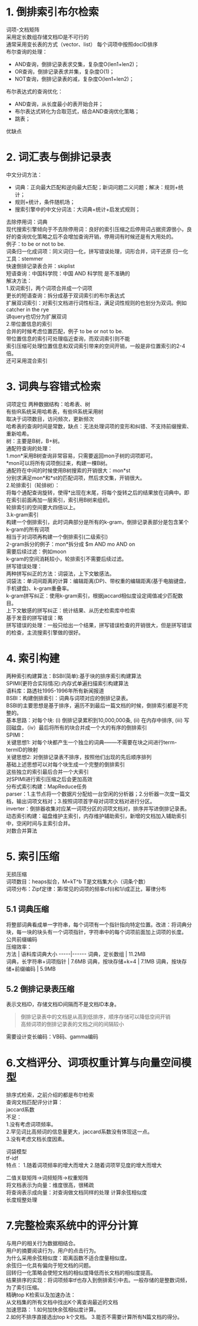 # 1. 倒排索引布尔检索
词项-文档矩阵  
采用定长数组存储文档ID是不可行的  
通常采用变长表的方式（vector、list）
每个词项中按照docID排序  
布尔查询的处理：  
- AND查询，倒排记录表求交集，复杂度O(len1+len2)；  
- OR查询，倒排记录表求并集，复杂度O(1)；
- NOT查询，倒排记录表的减，复杂度O(len1+len2)；

布尔表达式的查询优化：
- AND查询，从长度最小的表开始合并；  
- 布尔表达式转化为合取范式，结合AND查询优化策略；
- 跳表；

优缺点  
# 2. 词汇表与倒排记录表  
中文分词方法：  
- 词典：正向最大匹配和逆向最大匹配；新词问题二义问题；解决：规则+统计；  
- 规则+统计，条件随机场；
- 搜索引擎中的中文分词法：大词典+统计+启发式规则；  

去除停用词：词典  
现代搜索引擎倾向于不去除停用词：良好的索引压缩之后停用词占据资源很小，良好的查询优化策略之后不会增加查询开销，停用词有时候还是有大用处的。  
例子：to be or not to be.  
词条归一化成词项：同义词归一化，拼写错误处理，词形合并，词干还原
归一化工具：stemmer  
快速倒排记录表合并：skiplist  
短语查询：中国科学院：中国 AND 科学院 是不准确的  
解决方法：  
1.双词索引，两个词项合并成一个词项  
更长的短语查询：拆分成基于双词索引的布尔表达式  
扩展双词索引：对索引文档进行词性标注，满足词性规则的也划分为双词。例如catcher in the rye  
讲query也切分为扩展双词  
2.带位置信息的索引  
合并的时候考虑位置匹配，例子 to be or not to be.  
带位置信息的索引可处理临近查询，而双词索引则不能  
索引压缩可处理位置信息和双词索引带来的空间开销，一般是非位置索引的2-4倍。  
还可采用混合索引  
# 3. 词典与容错式检索
词项定位 两种数据结构：哈希表、树  
有些IR系统采用哈希表，有些IR系统采用树  
取决于词项数目，访问频次，更新频次  
哈希表的查询时间是常数，缺点：无法处理词项的变形和纠错、不支持前缀搜索、重新哈希。  
树：主要是B树，B+树。  
通配符查询的处理：  
1.mon\*采用B树查询非常容易，只需要返回mon子树的词项即可。    
\*mon可以将所有词项倒过来，构建一棵B树。  
通配符在中间的时候使用B树搜索的开销很大：mon\*st  
分别求满足mon\*和\*st的匹配词项，然后求交集，开销很大。  
2.轮排索引（轮排树）：  
将每个通配查询旋转，使得\*出现在末尾，将每个旋转之后的结果放在词典中。即在索引前面再加一层索引，索引用B树来组织。  
轮排索引的空间要大四倍以上。  
3.k-gram索引  
构建一个倒排索引，此时词典部分是所有的k-gram，倒排记录表部分是包含某个k-gram的所有词项  
相当于对词项再构建一个倒排索引(二级索引)  
2-gram拆分的例子：mon\*拆分成 $m AND mo AND on  
需要后续过滤：例如moon  
k-gram的空间消耗较小，轮排索引不需要后续过滤。  
拼写错误处理：  
两种拼写纠正的方法：词袋法，上下文敏感法。  
词袋法：单词间距离的计算：编辑距离(DP)、带权重的编辑距离(基于电脑键盘，手机键盘)、k-gram重叠率。  
k-gram拼写纠正：使用k-gram索引，根据jaccard相似度设定阈值减少匹配数目。  
上下文敏感的拼写纠正：统计结果、从历史检索库中检索  
基于发音的拼写错误：略  
拼写错误的处理：一般只给出一个结果，拼写错误检查的开销很大，但是拼写错误的检查，主流搜索引擎做的很好。  
# 4. 索引构建  
两种索引构建算法：BSBI(简单):基于块的排序索引构建算法  
SPIMI(更符合实际情况):内存式单遍扫描索引构建算法    
语料库：路透社1995-1996年所有新闻报道  
BSBI：构建倒排索引：词典与词项对应的倒排记录表。  
BSBI的主要思想是基于排序，遍历不到最后一篇文档的时候，倒排索引都是不完整的。  
基本思路：对每个块: (i) 倒排记录累积到10,000,000条, (ii) 在内存中排序, (iii) 写回磁盘，（iv）最后将所有的块合并成一个大的有序的倒排索引  
SPIMI：  
关键思想1: 对每个块都产生一个独立的词典–——不需要在块之间进行term-termID的映射  
关键思想2: 对倒排记录表不排序，按照他们出现的先后顺序排列  
基础上述思想可以对每个块生成一个完整的倒排索引  
这些独立的索引最后合并一个大索引  
对SPIMI进行索引压缩之后会更加高效  
分布式索引构建：MapReduce任务  
parser：1.主节点将一个数据片分配给一台空闲的分析器；2.分析器一次度一篇文档，输出词项文档对；3.按照词项首字母对词项文档对进行分区。  
inverter：倒排器收集对应某一词项分区的词项文档对，排序并写进倒排记录表。  
动态索引构建：磁盘维护主索引，内存维护辅助索引，新增的文档加入辅助索引中，空闲时间与主索引合并。  
对数合并算法  
# 5. 索引压缩 
无损压缩  
词项数目：heaps拟合，M=kT^b T是文档集大小（词条个数）  
词项分布：Zipf定律：第i常见的词项的频率cf(i)和1/i成正比，幂律分布  
## 5.1 词典压缩
将整部词典看成单一字符串，每个词项有一个指针指向特定位置。改进：将词典分块，每一块的块头有一个词项指针，字符串中的每个词项前面加上词项的长度。  
公共前缀编码  
压缩效率：  
方法 | 语料库词典大小
-----|------
词典，定长数组 | 11.2MB  
词典，长字符串+词项指针 |  7.6MB
词典，按块存储+k=4 | 7.1MB
词典，按块存储+前缀编码 | 5.9MB

## 5.2 倒排记录表压缩  
表示文档ID，存储文档ID间隔而不是文档ID本身。
> 倒排记录表中的文档是从高到低排序，顺序存储可以降低空间开销  
> 高频词项的倒排记录表的文档之间的间隔较小  

需要设计变长编码：VB码、gamma编码
# 6.文档评分、词项权重计算与向量空间模型
排序式检索，之前介绍的都是布尔检索  
查询文档匹配评分计算：  
jaccard系数  
不足：  
1.没有考虑词项频率。  
2.罕见词比高频词的信息量更大，jaccard系数没有体现这一点。  
3.没有考虑文档长度因素。  

词袋模型  
tf-idf  
特点：
1.随着词项频率的增大而增大
2.随着词项罕见度的增大而增大  

二值关联矩阵->词频矩阵->权重矩阵  
将文档表示为向量：维度很高，很稀疏  
将查询表示成向量：对查询做文档同样的处理
计算余弦相似度  
长度规整处理  
# 7.完整检索系统中的评分计算
与用户的相关行为数据相结合。  
用户的摘要阅读行为，用户的点击行为。  
为什么采用余弦相似度：距离函数不适合度量相似度。  
余弦归一化具有偏向于短文档的问题。  
回转归一化策略会使短文档的相似度降低而长文档的相似度提高。  
结果排序的实现：将词项频率tf也存入到倒排索引中去。一般存储的是整数词频，为了索引压缩。  
精确top K检索以及加速办法：  
从文档集的所有文档中找出K个离查询最近的文档  
加速思路：
1.如何加快余弦相似度计算。  
2.如何不排序直接选出top k个文档。
3.能否不需要计算所有N篇文档的得分。  






















